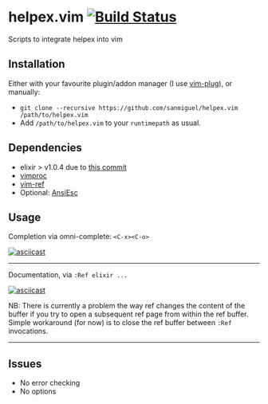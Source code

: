 helpex.vim [![Build Status](https://travis-ci.org/sanmiguel/helpex.vim.svg?branch=master)](https://travis-ci.org/sanmiguel/helpex.vim)
==========

Scripts to integrate helpex into vim

Installation
------------

Either with your favourite plugin/addon manager (I use [vim-plug](https://github.com/junegunn/vim-plug)), or manually:

 - `git clone --recursive https://github.com/sanmiguel/helpex.vim /path/to/helpex.vim`
 - Add `/path/to/helpex.vim` to your `runtimepath` as usual. 

Dependencies
------------

 - elixir > v1.0.4 due to [this commit](https://github.com/elixir-lang/elixir/commit/8e65562808fe80b0c481dbfcf40e66b8c8872c67)
 - [vimproc](https://github.com/Shougo/vimproc.vim)
 - [vim-ref](http://github.com/Thinca/vim-ref)
 - Optional: [AnsiEsc](http://www.drchip.org/astronaut/vim/index.html#ANSIESC)

Usage
-----

  Completion via omni-complete: `<C-x><C-o>`

  [![asciicast](https://asciinema.org/a/27165.png)](https://asciinema.org/a/27165)

  -----

  Documentation, via `:Ref elixir ...`

  [![asciicast](https://asciinema.org/a/27166.png)](https://asciinema.org/a/27166)

  NB: There is currently a problem the way ref changes the content of the buffer if you try to open a subsequent ref page from within the ref buffer. Simple workaround (for now) is to close the ref buffer between `:Ref` invocations.

  -----

Issues
------

 - No error checking
 - No options
